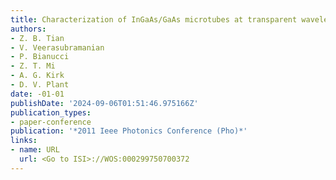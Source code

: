 ```yaml
---
title: Characterization of InGaAs/GaAs microtubes at transparent wavelengths
authors:
- Z. B. Tian
- V. Veerasubramanian
- P. Bianucci
- Z. T. Mi
- A. G. Kirk
- D. V. Plant
date: -01-01
publishDate: '2024-09-06T01:51:46.975166Z'
publication_types:
- paper-conference
publication: '*2011 Ieee Photonics Conference (Pho)*'
links:
- name: URL
  url: <Go to ISI>://WOS:000299750700372
---
```

